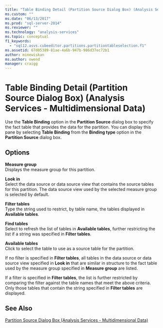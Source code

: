 ```yaml
---
title: "Table Binding Detail (Partition Source Dialog Box) (Analysis Services - Multidimensional Data) | Microsoft Docs"
ms.custom: ""
ms.date: "06/13/2017"
ms.prod: "sql-server-2014"
ms.reviewer: ""
ms.technology: "analysis-services"
ms.topic: conceptual
f1_keywords: 
  - "sql12.asvs.cubeeditor.partitions.partitiontableselection.f1"
ms.assetid: 67d05389-81ae-4a6b-947b-986d37ec72b1
author: minewiskan
ms.author: owend
manager: craigg
---
```

# Table Binding Detail (Partition Source Dialog Box) (Analysis Services - Multidimensional Data)
  Use the **Table Binding** option in the **Partition Source** dialog box to specify the fact table that provides the data for the partition. You can display this pane by selecting **Table Binding** from the **Binding type** option in the **Partition Source** dialog box.  
  
## Options  
 **Measure group**  
 Displays the measure group for this partition.  
  
 **Look in**  
 Select the data source or data source view that contains the source tables for this partition. The data source view used by the selected measure group is selected by default.  
  
 **Filter tables**  
 Type the string used to restrict, by table name, the tables displayed in **Available tables**.  
  
 **Find tables**  
 Select to refresh the list of tables in **Available tables**, further restricting the list if a string was specified in **Filter tables**.  
  
 **Available tables**  
 Click to select the table to use as a source table for the partition.  
  
 If no filter is specified in **Filter tables**, all tables in the data source or data source view specified in **Look in** that are similar in structure to the fact table used by the measure group specified in **Measure group** are listed.  
  
 If a filter is specified in **Filter tables**, the list is further restricted by comparing the filter against the table names that meet the above criteria. Only those tables that contain the string specified in **Filter tables** are displayed.  
  
## See Also  
 [Partition Source Dialog Box &#40;Analysis Services - Multidimensional Data&#41;](partition-source-dialog-box-analysis-services-multidimensional-data.md)  
  
  
